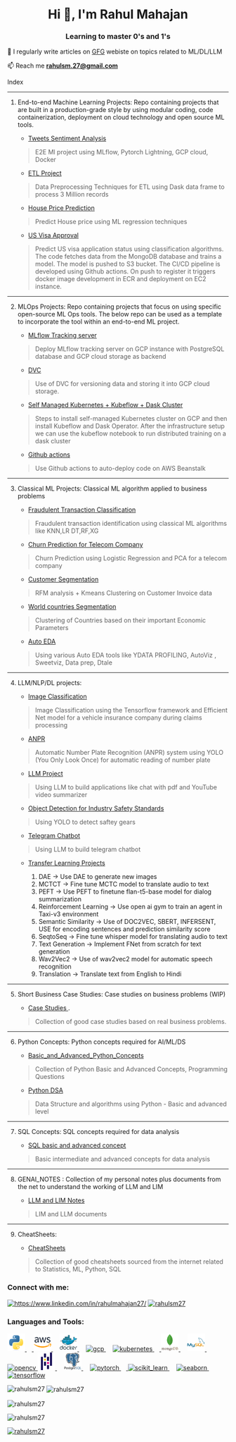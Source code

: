 <h1 align="center">Hi 👋, I'm Rahul Mahajan</h1>
<h3 align="center">Learning to master 0's and 1's</h3>

📝 I regularly write articles on [GFG](https://auth.geeksforgeeks.org/user/rahulsm27/articles) webiste on topics related to ML/DL/LLM

 📫 Reach me **rahulsm.27@gmail.com**

Index

-------------------------------------------------------------------------------------------------------
1. End-to-end Machine Learning Projects: Repo containing projects that are built in a production-grade style by using modular coding, code containerization, deployment on cloud technology and open source ML tools.
    - <a href="https://github.com/rahulsm27/project_sentiment_analysis">  Tweets Sentiment Analysis </a>
    > E2E Ml project using MLflow, Pytorch Lightning, GCP cloud, Docker

    - <a href="https://github.com/rahulsm27/ETL_project"> ETL Project  </a>
    > Data Preprocessing Techniques for ETL using Dask data frame to process 3 Million records

    - <a href="https://github.com/rahulsm27/ML_Project_Housing"> House Price Prediction </a>
    > Predict House price using ML regression techniques
    
    - <a href ="https://github.com/rahulsm27/E2E_ML_VISA_APPROVAL">US Visa Approval </a>
    > Predict US visa application status using classification algorithms. The code fetches data from the MongoDB database and trains a model. The model is pushed to S3 bucket. The CI/CD pipeline is developed using Github actions. On push to register it triggers docker image development in ECR and deployment on EC2 instance.

-------------------------------------------------------------------------------------------------------
2. MLOps Projects: Repo containing projects that focus on using specific open-source ML Ops tools. The below repo can be used as a template to incorporate the tool within an end-to-end ML project.
   
   - <a href="https://github.com/rahulsm27/ML_GCP_DEPLOY"> MLflow Tracking server</a>
   > Deploy MLflow tracking server on GCP instance with PostgreSQL database and GCP cloud storage as backend
   
   - <a href="https://github.com/rahulsm27/project_dvc"> DVC  </a>
    > Use of DVC for versioning data and storing it into GCP cloud storage.

   - <a href="https://github.com/rahulsm27/Kubernetes_Kubeflow_DaskCluster"> Self Managed Kubernetes + Kubeflow + Dask Cluster</a>
    > Steps to install self-managed Kubernetes cluster on GCP and then install Kubeflow and Dask Operator. After the infrastructure setup we can use the kubeflow notebook to run distributed training on a dask cluster

   - <a href="https://github.com/rahulsm27/GitHub_Actions "> Github actions  </a>
    > Use Github actions to auto-deploy code on AWS Beanstalk
    

-------------------------------------------------------------------------------------------------------
3. Classical ML Projects: Classical ML algorithm applied to business problems
    -   <a href="https://github.com/rahulsm27/Fraudulent_transaction_Classification"> Fraudulent Transaction Classification  </a>
     > Fraudulent transaction identification using classical ML algorithms like KNN,LR DT,RF,XG

    -   <a href="https://github.com/rahulsm27/Telecom_Case_Study"> Churn Prediction for Telecom Company  </a>
     > Churn Prediction using Logistic Regression and PCA for a telecom company

   - <a href="https://github.com/rahulsm27/Clustering_RFM"> Customer Segmentation  </a>
    > RFM analysis + Kmeans Clustering on Customer Invoice data

    - <a href="https://github.com/rahulsm27/Clustering_Countries"> World countries Segmentation </a>
    > Clustering of Countries based on their important Economic Parameters

   - <a href="https://github.com/rahulsm27/LLM_Finetune/blob/main/1_AutoEDA.ipynb" > Auto EDA </a>
    > Using various Auto EDA tools like YDATA PROFILING, AutoViz , Sweetviz, Data prep, Dtale

-------------------------------------------------------------------------------------------------------
4. LLM/NLP/DL projects:

   - <a href="https://github.com/rahulsm27/Vehicle_Damage_Image_Classification"> Image Classification  </a>
   > Image Classification using the Tensorflow framework and Efficient Net model for a vehicle insurance company during claims processing

   - <a href="https://github.com/rahulsm27/ANPR" > ANPR </a>
   > Automatic Number Plate Recognition (ANPR) system using YOLO (You Only Look Once) for automatic reading of number plate

   
   - <a href ="https://github.com/rahulsm27/LLM_Project"> LLM Project </a>
   > Using LLM to build applications like chat with pdf and YouTube video summarizer

   - <a href ="https://github.com/rahulsm27/E2E_Object_Detection"> Object Detection for Industry Safety Standards </a>
   > Using YOLO to detect saftey gears


   - <a href ="https://github.com/rahulsm27/Telegram_bot"> Telegram Chatbot </a>
   > Using LLM to build telegram chatbot



   - <a href="https://github.com/rahulsm27/LLM_Finetune" > Transfer Learning Projects </a>

      1. DAE -> Use DAE to generate new images
      2. MCTCT -> Fine tune MCTC model to translate audio to text
      3. PEFT -> Use PEFT to finetune flan-t5-base model for dialog summarization
      4. Reinforcement Learning -> Use  open ai gym to train an agent in Taxi-v3 environment
      5. Semantic Similarity -> Use of DOC2VEC, SBERT, INFERSENT, USE for encoding sentences and prediction similarity score
      6. SeqtoSeq -> Fine tune whisper model for translating audio to text
      7. Text Generation -> Implement FNet from scratch for text generation
      8. Wav2Vec2 -> Use of wav2vec2 model for automatic speech recognition
      9. Translation -> Translate text from English to Hindi
------------------------------------------------------------------------------------------------------- 


5. Short Business Case Studies: Case studies on business problems (WIP)

   - <a href ='https://github.com/rahulsm27/Case_Studies'> Case Studies </a>.
   > Collection of good case studies based on real business problems.   
------------------------------------------------------------------------------------------------------- 
6. Python Concepts:  Python concepts required for AI/ML/DS
   - <a href="https://github.com/rahulsm27/Basic_and_Advanced_Python_Concepts">  Basic_and_Advanced_Python_Concepts </a>
   > Collection of Python Basic and Advanced Concepts, Programming Questions

   - <a href="https://github.com/rahulsm27/DSA"> Python DSA  </a>
    > Data Structure and algorithms using Python - Basic and advanced level
     
   
------------------------------------------------------------------------------------------------------- 
7. SQL Concepts: SQL concepts required for data analysis
   
   - <a href="https://github.com/rahulsm27/SQL_Concepts"> SQL basic and advanced concept   </a>
   > Basic intermediate and advanced concepts for data analysis

------------------------------------------------------------------------------------------------------- 
8. GENAI_NOTES : Collection of my personal notes plus documents from the net to understand the working of LLM and LIM
   
   - <a href="https://github.com/rahulsm27/GENAI_NOTES"> LLM and LIM Notes  </a>
   > LIM and LLM documents
  

 
   

------------------------------------------------------------------------------------------------------- 
9. CheatSheets: 

   - <a href="https://github.com/rahulsm27/CheatSheets"> CheatSheets  </a>
   > Collection of good cheatsheets sourced from the internet related to Statistics, ML, Python, SQL
  

 
 
  



<h3 align="left">Connect with me:</h3>
<p align="left">
<a href="https://www.linkedin.com/in/rahulmahajan27/" target="blank"><img align="center" src="https://raw.githubusercontent.com/rahuldkjain/github-profile-readme-generator/master/src/images/icons/Social/linked-in-alt.svg" alt="https://www.linkedin.com/in/rahulmahajan27/" height="30" width="40" /></a>
<a href="https://auth.geeksforgeeks.org/user/rahulsm27" target="blank"><img align="center" src="https://raw.githubusercontent.com/rahuldkjain/github-profile-readme-generator/master/src/images/icons/Social/geeks-for-geeks.svg" alt="rahulsm27" height="30" width="40" /></a>
</p>

<h3 align="left">Languages and Tools:</h3>
<p align="left"> <a href="https://www.python.org" target="_blank" rel="noreferrer"> <img src="https://raw.githubusercontent.com/devicons/devicon/master/icons/python/python-original.svg" alt="python" width="40" height="40"/> </a>&nbsp;  &nbsp;<a href="https://aws.amazon.com" target="_blank" rel="noreferrer"> <img src="https://raw.githubusercontent.com/devicons/devicon/master/icons/amazonwebservices/amazonwebservices-original-wordmark.svg" alt="aws" width="40" height="40"/> </a>  &nbsp;  &nbsp; <a href="https://www.docker.com/" target="_blank" rel="noreferrer"> <img src="https://raw.githubusercontent.com/devicons/devicon/master/icons/docker/docker-original-wordmark.svg" alt="docker" width="40" height="40"/> </a>&nbsp;  &nbsp; <a href="https://cloud.google.com" target="_blank" rel="noreferrer"> <img src="https://www.vectorlogo.zone/logos/google_cloud/google_cloud-icon.svg" alt="gcp" width="40" height="40"/> </a>&nbsp;  &nbsp; <a href="https://kubernetes.io" target="_blank" rel="noreferrer"> <img src="https://www.vectorlogo.zone/logos/kubernetes/kubernetes-icon.svg" alt="kubernetes" width="40" height="40"/> </a> &nbsp;  &nbsp;<a href="https://www.mongodb.com/" target="_blank" rel="noreferrer"> <img src="https://raw.githubusercontent.com/devicons/devicon/master/icons/mongodb/mongodb-original-wordmark.svg" alt="mongodb" width="40" height="40"/> </a>&nbsp;  &nbsp; <a href="https://www.mysql.com/" target="_blank" rel="noreferrer"> <img src="https://raw.githubusercontent.com/devicons/devicon/master/icons/mysql/mysql-original-wordmark.svg" alt="mysql" width="40" height="40"/> </a>&nbsp;  &nbsp; <a href="https://opencv.org/" target="_blank" rel="noreferrer"> <img src="https://www.vectorlogo.zone/logos/opencv/opencv-icon.svg" alt="opencv" width="40" height="40"/> </a> <a href="https://pandas.pydata.org/" target="_blank" rel="noreferrer"> <img src="https://raw.githubusercontent.com/devicons/devicon/2ae2a900d2f041da66e950e4d48052658d850630/icons/pandas/pandas-original.svg" alt="pandas" width="40" height="40"/> </a>&nbsp;  &nbsp; <a href="https://www.postgresql.org" target="_blank" rel="noreferrer"> <img src="https://raw.githubusercontent.com/devicons/devicon/master/icons/postgresql/postgresql-original-wordmark.svg" alt="postgresql" width="40" height="40"/> </a>&nbsp;  &nbsp;  <a href="https://pytorch.org/" target="_blank" rel="noreferrer"> <img src="https://www.vectorlogo.zone/logos/pytorch/pytorch-icon.svg" alt="pytorch" width="40" height="40"/> </a> &nbsp;  &nbsp;<a href="https://scikit-learn.org/" target="_blank" rel="noreferrer"> <img src="https://upload.wikimedia.org/wikipedia/commons/0/05/Scikit_learn_logo_small.svg" alt="scikit_learn" width="40" height="40"/> </a>&nbsp;  &nbsp; <a href="https://seaborn.pydata.org/" target="_blank" rel="noreferrer"> <img src="https://seaborn.pydata.org/_images/logo-mark-lightbg.svg" alt="seaborn" width="40" height="40"/> </a> &nbsp;  &nbsp;<a href="https://www.tensorflow.org" target="_blank" rel="noreferrer"> <img src="https://www.vectorlogo.zone/logos/tensorflow/tensorflow-icon.svg" alt="tensorflow" width="40" height="40"/> </a> </p>

<p><img align="left" src="https://github-readme-stats.vercel.app/api/top-langs?username=rahulsm27&show_icons=true&locale=en&layout=compact" alt="rahulsm27" /></p>

<p>&nbsp;<img align="center" src="https://github-readme-stats.vercel.app/api?username=rahulsm27&show_icons=true&locale=en" alt="rahulsm27" /></p>

<p><img align="center" src="https://github-readme-streak-stats.herokuapp.com/?user=rahulsm27&" alt="rahulsm27" /></p>

<p align="left"> <img src="https://komarev.com/ghpvc/?username=rahulsm27&label=Profile%20views&color=0e75b6&style=flat" alt="rahulsm27" /> </p>

<p align="left"> <a href="https://github.com/ryo-ma/github-profile-trophy"><img src="https://github-profile-trophy.vercel.app/?username=rahulsm27" alt="rahulsm27" /></a> </p>
